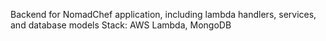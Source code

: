 Backend for NomadChef application, including lambda handlers, services, and database models
Stack: AWS Lambda, MongoDB
